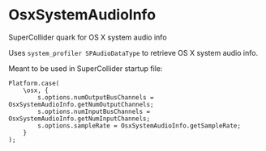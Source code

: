 # OsxSystemAudioInfo
SuperCollider quark for OS X system audio info

Uses `system_profiler SPAudioDataType` to retrieve OS X system audio info.

Meant to be used in SuperCollider startup file:
```supercollider
Platform.case(
	\osx, {
		s.options.numOutputBusChannels = OsxSystemAudioInfo.getNumOutputChannels;
		s.options.numInputBusChannels = OsxSystemAudioInfo.getNumInputChannels;
		s.options.sampleRate = OsxSystemAudioInfo.getSampleRate;
	}
);
```
